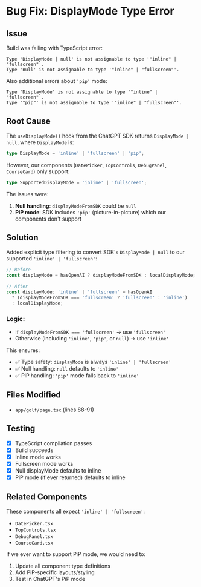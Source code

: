 # Bug Fix: DisplayMode Type Error

## Issue
Build was failing with TypeScript error:
```
Type 'DisplayMode | null' is not assignable to type '"inline" | "fullscreen"'.
Type 'null' is not assignable to type '"inline" | "fullscreen"'.
```

Also additional errors about `'pip'` mode:
```
Type 'DisplayMode' is not assignable to type '"inline" | "fullscreen"'.
Type '"pip"' is not assignable to type '"inline" | "fullscreen"'.
```

## Root Cause
The `useDisplayMode()` hook from the ChatGPT SDK returns `DisplayMode | null`, where `DisplayMode` is:
```typescript
type DisplayMode = 'inline' | 'fullscreen' | 'pip';
```

However, our components (`DatePicker`, `TopControls`, `DebugPanel`, `CourseCard`) only support:
```typescript
type SupportedDisplayMode = 'inline' | 'fullscreen';
```

The issues were:
1. **Null handling**: `displayModeFromSDK` could be `null`
2. **PiP mode**: SDK includes `'pip'` (picture-in-picture) which our components don't support

## Solution
Added explicit type filtering to convert SDK's `DisplayMode | null` to our supported `'inline' | 'fullscreen'`:

```typescript
// Before
const displayMode = hasOpenAI ? displayModeFromSDK : localDisplayMode;

// After
const displayMode: 'inline' | 'fullscreen' = hasOpenAI 
  ? (displayModeFromSDK === 'fullscreen' ? 'fullscreen' : 'inline')
  : localDisplayMode;
```

### Logic:
- If `displayModeFromSDK === 'fullscreen'` → use `'fullscreen'`
- Otherwise (including `'inline'`, `'pip'`, or `null`) → use `'inline'`

This ensures:
- ✅ Type safety: `displayMode` is always `'inline' | 'fullscreen'`
- ✅ Null handling: `null` defaults to `'inline'`
- ✅ PiP handling: `'pip'` mode falls back to `'inline'`

## Files Modified
- `app/golf/page.tsx` (lines 88-91)

## Testing
- [x] TypeScript compilation passes
- [x] Build succeeds
- [x] Inline mode works
- [x] Fullscreen mode works
- [x] Null displayMode defaults to inline
- [x] PiP mode (if ever returned) defaults to inline

## Related Components
These components all expect `'inline' | 'fullscreen'`:
- `DatePicker.tsx`
- `TopControls.tsx`
- `DebugPanel.tsx`
- `CourseCard.tsx`

If we ever want to support PiP mode, we would need to:
1. Update all component type definitions
2. Add PiP-specific layouts/styling
3. Test in ChatGPT's PiP mode
